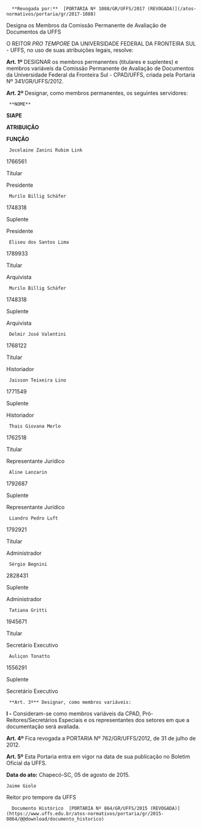       **Revogada por:**  [PORTARIA Nº 1088/GR/UFFS/2017 (REVOGADA)](/atos-normativos/portaria/gr/2017-1088) 

   Designa os Membros da Comissão Permanente de Avaliação de Documentos da UFFS  

O REITOR *PRO TEMPORE* DA UNIVERSIDADE FEDERAL DA FRONTEIRA SUL - UFFS, no uso de suas atribuições legais, resolve:

 **Art. 1º** DESIGNAR os membros permanentes (titulares e suplentes) e membros variáveis da Comissão Permanente de Avaliação de Documentos da Universidade Federal da Fronteira Sul - CPAD/UFFS, criada pela Portaria Nº 341/GR/UFFS/2012.

 **Art. 2º** Designar, como membros permanentes, os seguintes servidores:

     **NOME**

   **SIAPE**

   **ATRIBUIÇÃO**

   **FUNÇÃO**

     Jocelaine Zanini Rubim Link

   1766561

   Titular 

   Presidente

     Murilo Billig Schäfer

   1748318

   Suplente 

   Presidente

     Eliseu dos Santos Lima

   1789933

   Titular 

   Arquivista

     Murilo Billig Schäfer

   1748318

   Suplente 

   Arquivista

     Delmir José Valentini

   1768122

   Titular 

   Historiador

     Jaisson Teixeira Lino

   1771549

   Suplente 

   Historiador

     Thais Giovana Merlo

   1762518

   Titular 

   Representante Jurídico

     Aline Lanzarin

   1792687

   Suplente

   Representante Jurídico

     Liandro Pedro Luft

   1792921

   Titular 

   Administrador

     Sérgio Begnini

   2828431

   Suplente 

   Administrador

     Tatiana Gritti

   1945671

   Titular 

   Secretário Executivo

     Auliçon Tonatto

   1556291

   Suplente 

   Secretário Executivo

     **Art. 3º** Designar, como membros variáveis:

 **I -** Consideram-se como membros variáveis da CPAD, Pró-Reitores/Secretários Especiais e os representantes dos setores em que a documentação será avaliada.

 **Art. 4º** Fica revogada a PORTARIA Nº 762/GR/UFFS/2012, de 31 de julho de 2012.

 **Art. 5º** Esta Portaria entra em vigor na data de sua publicação no Boletim Oficial da UFFS.

  

   **Data do ato:** Chapecó-SC, 05 de agosto de 2015.   
 

    Jaime Giolo   
 Reitor pro tempore da UFFS 

      Documento Histórico  [PORTARIA Nº 864/GR/UFFS/2015 (REVOGADA)](https://www.uffs.edu.br/atos-normativos/portaria/gr/2015-0864/@@download/documento_historico)     
      